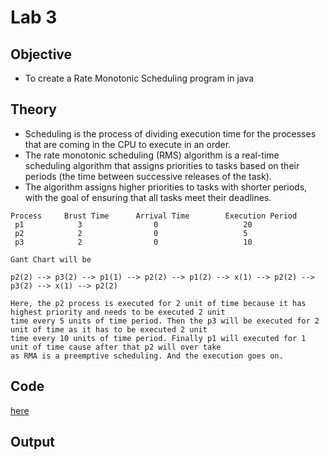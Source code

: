 # Lab 3

## Objective

- To create a Rate Monotonic Scheduling program in java

## Theory

- Scheduling is the process of dividing execution time for the processes that are coming in the CPU to execute in an order.
- The rate monotonic scheduling (RMS) algorithm is a real-time scheduling algorithm that assigns priorities to tasks based on their periods (the time between successive releases of the task). 
- The algorithm assigns higher priorities to tasks with shorter periods, with the goal of ensuring that all tasks meet their deadlines.

```
Process     Brust Time      Arrival Time        Execution Period
 p1            3                0                   20
 p2            2                0                   5
 p3            2                0                   10

Gant Chart will be

p2(2) --> p3(2) --> p1(1) --> p2(2) --> p1(2) --> x(1) --> p2(2) --> p3(2) --> x(1) --> p2(2)

Here, the p2 process is executed for 2 unit of time because it has highest priority and needs to be executed 2 unit
time every 5 units of time period. Then the p3 will be executed for 2 unit of time as it has to be executed 2 unit
time every 10 units of time period. Finally p1 will executed for 1 unit of time cause after that p2 will over take
as RMA is a preemptive scheduling. And the execution goes on.
```

## Code

[here](https://github.com/college-related/Labs-7th-sems/tree/main/Real%20Time%20System%20(RTS)/lab3/RateMonotonicScheduling.java)

## Output

```

```